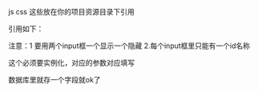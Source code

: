 ﻿js
css
这些放在你的项目资源目录下引用


引用如下：



<html>


注意：1 要用两个input框一个显示一个隐藏
      2.每个input框里只能有一个id名称
</html>


这个必须要实例化，对应的参数对应填写

数据库里就存一个字段就ok了
